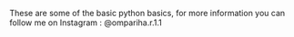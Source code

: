 These are some of the basic python basics, for more information you can follow me on Instagram : @ompariha.r.1.1
